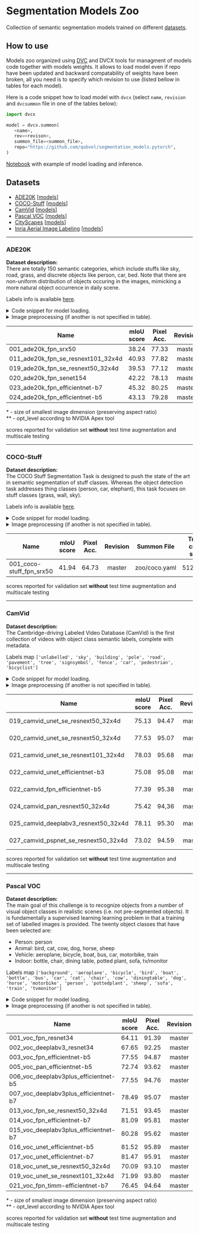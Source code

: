 # Segmentation Models Zoo

Collection of semantic segmentation models trained on different [datasets](#datasets).

## How to use

Models zoo organized using [DVC](https://dvc.org) and DVCX tools for managment of models code together with models weights. It allows to load model even if repo have been updated and backward compatability of weights have been broken, all you need is to specify which revision to use (listed bellow in tables for each model).  

Here is a code snippet how to load model with `dvcx` (select `name`, `revision` and `dvcsummon` file in one of the tables below):
 ```python
import dvcx

model = dvcx.summon(
    <name>, 
    rev=<revison>, 
    summon_file=<summon_file>,
    repo="https://github.com/qubvel/segmentation_models.pytorch",
)
```
[Notebook](../examples/pretrained%20models%20inference.ipynb) with example of model loading and inference. 

## Datasets

 - [ADE20K](http://sceneparsing.csail.mit.edu/) [[models](#ade20k)]
 - [COCO-Stuff](http://cocodataset.org/#stuff-eval) [[models](#coco-stuff)]
 - [CamVid](https://mi.eng.cam.ac.uk/research/projects/VideoRec/CamVid/) [[models](#camvid)]
 - [Pascal VOC](http://host.robots.ox.ac.uk/pascal/VOC/) [[models](#pascal-voc)]
 - [CityScapes](https://www.cityscapes-dataset.com/) [[models](#cityscapes)]
 - [Inria Aerial Image Labeling](https://project.inria.fr/aerialimagelabeling/) [[models](#inria)]
 
 ---
 
 ### ADE20K
 **Dataset description:**  
 There are totally 150 semantic categories, which include stuffs like sky, road, grass, and discrete objects like person, car, bed. Note that there are non-uniform distribution of objects occuring in the images, mimicking a more natural object occurrence in daily scene.

Labels info is available [here](https://github.com/CSAILVision/placeschallenge/blob/master/sceneparsing/objectInfo150.txt).

<details>
<summary>Code snippet for model loading.</summary>
<p>

```python
name =   # paste model name here
rev =    # paste revison here
summon_file =   # paste summon file name here
repo = "https://github.com/qubvel/segmentation_models.pytorch/"

model = dvcx.summon(name, rev=rev, repo=repo, summon_file=summon_file)
```
</p>
</details>

<details>
<summary>Image preprocessing (if another is not specified in table).</summary>
<p>

```python
mean = np.array([123.67, 116.28, 103.53])
std = np.array([58.39, 57.12, 57.37])
preprocessed_image = (image - mean) / std
```
</p>
</details>

| Name                                | mIoU score | Pixel Acc. | Revision | Summon File     | Image size      | FP16** |
|-------------------------------------|:----------:|:----------:|:--------:|:---------------:|:---------------:|:------:|
| 001_ade20k\_fpn\_srx50              | 38.24      | 77.33      | master   | zoo/ade20k.yaml | 512\*           | -      |
| 011_ade20k_fpn_se_resnext101_32x4d  | 40.93      | 77.82      | master   | zoo/ade20k.yaml | 512\*           | -      |
| 019_ade20k_fpn_se_resnext50_32x4d   | 39.53      | 77.12      | master   | zoo/ade20k.yaml | 512\*           | -      |
| 020_ade20k_fpn_senet154             | 42.22      | 78.13      | master   | zoo/ade20k.yaml | 512\*           | O1     |
| 023_ade20k_fpn_efficientnet-b7      | 45.32      | 80.25      | master   | zoo/ade20k.yaml | 512\*           | O1     |
| 024_ade20k_fpn_efficientnet-b5      | 43.13      | 79.28      | master   | zoo/ade20k.yaml | 512\*           | O1     |

\* - size of smallest image dimension (preserving aspect ratio)  
\** - opt_level according to NVIDIA Apex tool 

scores reported for validation set **without** test time augmentation and multiscale testing

---

 ### COCO-Stuff
 **Dataset description:**  
 The COCO Stuff Segmentation Task is designed to push the state of the art in semantic segmentation of stuff classes. Whereas the object detection task addresses thing classes (person, car, elephant), this task focuses on stuff classes (grass, wall, sky).

Labels info is available [here](https://github.com/nightrome/cocostuff/blob/master/labels.md).

<details>
<summary>Code snippet for model loading.</summary>
<p>

```python
name =   # paste model name here
rev =    # paste revison here
summon_file =   # paste summon file name here
repo = "https://github.com/qubvel/segmentation_models.pytorch/"

model = dvcx.summon(name, rev=rev, repo=repo, summon_file=summon_file)
```
</p>
</details>

<details>
<summary>Image preprocessing (if another is not specified in table).</summary>
<p>

```python
mean = np.array([123.67, 116.28, 103.53])
std = np.array([58.39, 57.12, 57.37])
preprocessed_image = (image - mean) / std
```
</p>
</details>

| Name                        | mIoU score | Pixel Acc\. | Revision | Summon File     |Train crop size  |
|-----------------------------|:----------:|:-----------:|:--------:|:---------------:|:---------------:|
| 001_coco-stuff\_fpn\_srx50  | 41.94      | 64.73       | master   | zoo/coco.yaml   | 512x512         |

scores reported for validation set **without** test time augmentation and multiscale testing

---

 ### CamVid
 **Dataset description:**  
 The Cambridge-driving Labeled Video Database (CamVid) is the first collection of videos with object class semantic labels, complete with metadata.

Labels map ```['unlabelled', 'sky', 'building', 'pole', 'road', 'pavement', 'tree', 'signsymbol', 'fence', 'car', 'pedestrian', 'bicyclist']```

<details>
<summary>Code snippet for model loading.</summary>
<p>

```python
name =   # paste model name here
rev =    # paste revison here
summon_file =   # paste summon file name here
repo = "https://github.com/qubvel/segmentation_models.pytorch/"

model = dvcx.summon(name, rev=rev, repo=repo, summon_file=summon_file)
```
</p>
</details>

<details>
<summary>Image preprocessing (if another is not specified in table).</summary>
<p>

```python
mean = np.array([123.67, 116.28, 103.53])
std = np.array([58.39, 57.12, 57.37])
preprocessed_image = (image - mean) / std
```
</p>
</details>

| Name                    | mIoU score | Pixel Acc\. | Revision | Summon File     | Image size |
|-------------------------|:----------:|:-----------:|:--------:|:---------------:|:----------:|
| 019_camvid_unet_se_resnext50_32x4d   | 75.13 | 94.47 | master | zoo/camvid.yaml | 360 x 480 |
| 020_camvid_unet_se_resnext50_32x4d   | 77.53 | 95.07 | master | zoo/camvid.yaml | 512 x 672 |
| 021_camvid_unet_se_resnext101_32x4d  | 78.03 | 95.68 | master | zoo/camvid.yaml | 512 x 672 |
| 022_camvid_unet_efficientnet-b3      | 75.08 | 95.08 | master | zoo/camvid.yaml | 512 x 672 |
| 022_camvid_fpn_efficientnet-b5       | 77.39 | 95.38 | master | zoo/camvid.yaml | 512 x 672 |
| 024_camvid_pan_resnext50_32x4d       | 75.42 | 94,36 | master | zoo/camvid.yaml | 512 x 672 |
| 025_camvid_deeplabv3_resnext50_32x4d | 78.11 | 95.30 | master | zoo/camvid.yaml | 512 x 672 |
| 027_camvid_pspnet_se_resnext50_32x4d | 73.02 | 94.59 | master | zoo/camvid.yaml | 512 x 672 |


scores reported for validation set **without** test time augmentation and multiscale testing


---

 ### Pascal VOC
 **Dataset description:**  
The main goal of this challenge is to recognize objects from a number of visual object classes in realistic scenes (i.e. not pre-segmented objects). It is fundamentally a supervised learning learning problem in that a training set of labelled images is provided. The twenty object classes that have been selected are:

 - Person: person
 - Animal: bird, cat, cow, dog, horse, sheep
 - Vehicle: aeroplane, bicycle, boat, bus, car, motorbike, train
 - Indoor: bottle, chair, dining table, potted plant, sofa, tv/monitor

Labels map ```['background', 'aeroplane', 'bicycle', 'bird', 'boat', 'bottle', 'bus', 'car', 'cat', 'chair', 'cow', 'diningtable', 'dog', 'horse', 'motorbike', 'person', 'pottedplant', 'sheep', 'sofa', 'train', 'tvmonitor']```

<details>
<summary>Code snippet for model loading.</summary>
<p>

```python
name =   # paste model name here
rev =    # paste revison here
summon_file =   # paste summon file name here
repo = "https://github.com/qubvel/segmentation_models.pytorch/"

model = dvcx.summon(name, rev=rev, repo=repo, summon_file=summon_file)
```
</p>
</details>

<details>
<summary>Image preprocessing (if another is not specified in table).</summary>
<p>

```python
mean = np.array([123.67, 116.28, 103.53])
std = np.array([58.39, 57.12, 57.37])
preprocessed_image = (image - mean) / std
```
</p>
</details>

| Name                                    | mIoU score | Pixel Acc\. | Revision | Summon File     | Image size | FP16** |
|-----------------------------------------|:----------:|:-----------:|:--------:|:---------------:|:----------:|:------:|
| 001_voc_fpn_resnet34                    | 64.11 | 91.39 | master | zoo/voc.yaml | 512* | O1 |
| 002_voc_deeplabv3_resnet34              | 67.65 | 92.25 | master | zoo/voc.yaml | 512* | O1 |
| 003_voc_fpn_efficientnet-b5             | 77.55 | 94.87 | master | zoo/voc.yaml | 512* | O1 |
| 005_voc_pan_efficientnet-b5             | 72.74 | 93.62 | master | zoo/voc.yaml | 512* | O1 |
| 006_voc_deeplabv3plus_efficientnet-b5   | 77.55 | 94.76 | master | zoo/voc.yaml | 512* | O1 |
| 007_voc_deeplabv3plus_efficientnet-b7   | 78.49 | 95.07 | master | zoo/voc.yaml | 512* | O1 |
| 013_voc_fpn_se_resnext50_32x4d          | 71.51 | 93.45 | master | zoo/voc.yaml | 512* | O1 |
| 014_voc_fpn_efficientnet-b7             | 81.09 | 95.81 | master | zoo/voc.yaml | 512* | O1 |
| 015_voc_deeplabv3plus_efficientnet-b7   | 80.28 | 95.62 | master | zoo/voc.yaml | 512* | O1 |
| 016_voc_unet_efficientnet-b5            | 81.52 | 95.89 | master | zoo/voc.yaml | 512* | O1 |
| 017_voc_unet_efficientnet-b7            | 81.47 | 95.91 | master | zoo/voc.yaml | 512* | O1 |
| 018_voc_unet_se_resnext50_32x4d         | 70.09 | 93.10 | master | zoo/voc.yaml | 512* | O1 |
| 019_voc_unet_se_resnext101_32x4d        | 71.99 | 93.80 | master | zoo/voc.yaml | 512* | O1 |
| 021_voc_fpn_timm-efficientnet-b7        | 76.45 | 94.64 | master | zoo/voc.yaml | 512* | O1 |

\* - size of smallest image dimension (preserving aspect ratio)  
\** - opt_level according to NVIDIA Apex tool 

scores reported for validation set **without** test time augmentation and multiscale testing


